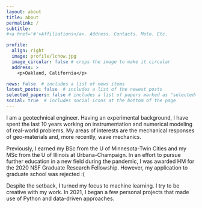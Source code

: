 ```yaml
---
layout: about
title: about
permalink: /
subtitle: 
#<a href='#'>Affiliations</a>. Address. Contacts. Moto. Etc.

profile:
  align: right
  image: profile/lchow.jpg
  image_circular: false # crops the image to make it circular
  address: >
    <p>Oakland, California</p>

news: false  # includes a list of news items
latest_posts: false  # includes a list of the newest posts
selected_papers: false # includes a list of papers marked as "selected={true}"
social: true  # includes social icons at the bottom of the page
---
```


I am a geotechnical engineer. Having an experimental background, I have spent the last 10 years working on instrumentation and numerical modeling of real-world problems. 
My areas of interests are the mechanical responses of geo-materials and, more recently, wave mechanics.

Previously, I earned my BSc from the U of Minnesota-Twin Cities and my MSc from the U of Illinois at Urbana-Champaign. 
In an effort to pursue further education in a new field during the pandemic, I was awarded HM for the 2020 NSF Graduate Research Fellowship. 
However, my application to graduate school was rejected :( 

Despite the setback, I turned my focus to machine learning. I try to be creative with my work. 
In 2021, I began a few personal projects that made use of Python and data-driven approaches. 